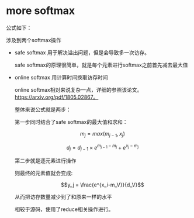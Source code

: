 # more softmax

公式如下：

涉及到两个softmax操作

- safe softmax 用于解决溢出问题，但是会导致多一次访存。

    safe softmax的原理很简单，就是每个元素进行softmax之前首先减去最大值

- online softmax 用计算时间换取访存时间 

    online softmax相对来说复杂一点，详细的参照该论文。https://arxiv.org/pdf/1805.02867。

    整体来说公式就是两步：

    第一步同时结合了safe softmax的最大值和求和：

    $$m_j = max(m_{j-1}, x_j)$$

    $$d_j = d_{j-1}\times e^{m_{j-1}-m_j} + e^{x_j - m_j}$$

    第二步就是逐元素进行操作

    则最终的元素值就会变成:

    $$y_j = \frac{e^{x_i-m_V}}{d_V}$$

    从而把访存数量减少到了和原来一样的水平

    相较于源码，使用了reduce相关操作进行。

